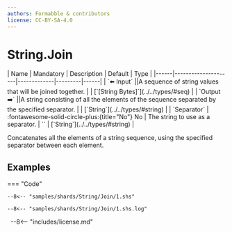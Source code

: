 ```yaml
---
authors: Formabble & contributors
license: CC-BY-SA-4.0
---
```



# String.Join

<div class="sh-parameters" markdown="1">
| Name | Mandatory | Description | Default | Type |
|------|---------------------|-------------|---------|------|
| `⬅️ Input` ||A sequence of string values that will be joined together. | | [`[String Bytes]`](../../types/#seq) |
| `Output ➡️` ||A string consisting of all the elements of the sequence separated by the specified separator. | | [`String`](../../types/#string) |
| `Separator` | :fontawesome-solid-circle-plus:{title="No"} No  | The string to use as a separator. | `` | [`String`](../../types/#string) |

</div>

Concatenates all the elements of a string sequence, using the specified separator between each element.

## Examples

=== "Code"

  ```x86asm linenums="1"
  --8<-- "samples/shards/String/Join/1.shs"
  ```

  ```
  --8<-- "samples/shards/String/Join/1.shs.log"
  ```
&nbsp;
--8<-- "includes/license.md"

